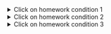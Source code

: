 <details>
  <summary>Click on homework condition 1</summary>
  
## Postman HW 1:
___
+ Создать запросы в Postman:\
Protocol: http IP: 162.55.220.72 Port: 5005\
✅EP_1\
Method: GET\
EndPoint: /get_method\
request url params:\
name: str\
age: int\
 ***response:***\
[
    “Str”,\
    “Str”\
]
___
✅EP_2\
Method: POST\
EndPoint: /user_info_3\
request form data:\
name: str\
age: int\
salary: int\

***response:***\ 
{'name': name,\
          'age': age,\
          'salary': salary,\
          'family': {'children': [['Alex', 24], ['Kate', 12]],\
                     'u_salary_1_5_year': salary * 4}}
___
✅EP_3\
Method: GET\
EndPoint: /object_info_1\
request url params:\ 
 name: str\
 age: int\
 weight: int\
\
***response:***\ 
{'name': name,\
          'age': age,\
          'daily_food': weight * 0.012,\
          'daily_sleep': weight * 2.5}
 ___
✅EP_4\
Method: GET\
EndPoint: /object_info_2\
request url params:\ 
name: str\
age: int\
salary: int\
\
***response:***\
{'start_qa_salary': salary,\
          'qa_salary_after_6_months': salary * 2,\
          'qa_salary_after_12_months': salary * 2.7,\
          'qa_salary_after_1.5_year': salary * 3.3,\
          'qa_salary_after_3.5_years': salary * 3.8,\
          'person': {'u_name': [user_name, salary, age],\
                     'u_age': age,\
                     'u_salary_5_years': salary * 4.2}
          }
___
✅EP_5\
Method: GET\
EndPoint: /object_info_3\
request url params:\
name: str\
age: int\
salary: int\
\
***response:***\
{'name': name,\
          'age': age,\
          'salary': salary,\
          'family': {'children': [['Alex', 24], ['Kate', 12]],\
                     'pets': {'cat':{'name':'Sunny',\
                                     'age': 3},\
                              'dog':{'name':'Luky',\
                                     'age': 4}},\
                     'u_salary_1_5_year': salary * 4}
          }
 ___
✅EP_6\
Method: GET\
EndPoint: /object_info_4\
request url params:\ 
 name: str\
 age: int\
 salary: int\
\
***response:***\
{'name': name,\
          'age': int(age),\
          'salary': [salary, str(salary * 2), str(salary * 3)]}
___
✅EP_7\
Method: POST\
EndPoint: /user_info_2\
request form data:\
name: str\
age: int\
salary: int\
\
***response:***\
{'start_qa_salary': salary,\
          'qa_salary_after_6_months': salary * 2,\
          'qa_salary_after_12_months': salary * 2.7,\
          'qa_salary_after_1.5_year': salary * 3.3,\
          'qa_salary_after_3.5_years': salary * 3.8,\
          'person': {'u_name': [user_name, salary, age],\
                     'u_age': age,\
                     'u_salary_5_years': salary * 4.2}
          }
</details>


<details>
<summary>Click on homework condition 2</summary>
  
 1️⃣ http://162.55.220.72:5005/first  
1. Отправить запрос  
2. Статус код 200  
3. Проверить, что в body приходит правильный string  
___
 2️⃣ http://162.55.220.72:5005/user_info_3  
1. Отправить запрос.  
2. Статус код 200  
3. Спарсить response body в json.  
4. Проверить, что name в ответе равно name s request (name вбить руками.)  
5. Проверить, что age в ответе равно age s request (age вбить руками.)  
6. Проверить, что salary в ответе равно salary s request (salary вбить руками.)  
7. Спарсить request.  
8. Проверить, что name в ответе равно name s request (name забрать из request.)  
9. Проверить, что age в ответе равно age s request (age забрать из request.)  
10. Проверить, что salary в ответе равно salary s request (salary забрать из request.)  
11. Вывести в консоль параметр family из response.  
12. Проверить что u_salary_1_5_year в ответе равно salary*4 (salary забрать из request)  
___
 3️⃣ http://162.55.220.72:5005/object_info_3
1. Отправить запрос.  
2. Статус код 200  
3. Спарсить response body в json.  
4. Спарсить request  
5. Проверить, что name в ответе равно name s request (name забрать из request.)  
6. Проверить, что age в ответе равно age s request (age забрать из request.)  
7. Проверить, что salary в ответе равно salary s request (salary забрать из request.)  
8. Вывести в консоль параметр family из response.  
9. Проверить, что у параметра dog есть параметры name.  
10. Проверить, что у параметра dog есть параметры age.  
11. Проверить, что параметр name имеет значение Luky.  
12. Проверить, что параметр age имеет значение 4.  
___
 4️⃣ http://162.55.220.72:5005/object_info_4
1. Отправить запрос.  
2. Статус код 200  
3. Спарсить response body в json.  
4. Спарсить request.  
5. Проверить, что name в ответе равно name s request (name забрать из request.)  
6. Проверить, что age в ответе равно age из request (age забрать из request.)  
7. Вывести в консоль параметр salary из request.  
8. Вывести в консоль параметр salary из response.  
9. Вывести в консоль 0-й элемент параметра salary из response.  
10. Вывести в консоль 1-й элемент параметра salary параметр salary из response.  
11. Вывести в консоль 2-й элемент параметра salary параметр salary из response.  
12. Проверить, что 0-й элемент параметра salary равен salary из request (salary забрать из request.)  
13. Проверить, что 1-й элемент параметра salary равен salary*2 из request (salary забрать из request.)  
14. Проверить, что 2-й элемент параметра salary равен salary*3 из request (salary забрать из request.)  
15. Создать в окружении переменную name  
16. Создать в окружении переменную age  
17. Создать в окружении переменную salary  
18. Передать в окружение переменную name 
19. Передать в окружение переменную age  
20. Передать в окружение переменную salary  
21. Написать цикл который выведет в консоль по порядку элементы списка из параметра salary  
___
 5️⃣ http://162.55.220.72:5005/user_info_2
1. Вставить параметр salary из окружения в request  
2. Вставить параметр age из окружения в age  
3. Вставить параметр name из окружения в name  
4. Отправить запрос.  
5. Статус код 200  
6. Спарсить response body в json.  
7. Спарсить request.  
8. Проверить, что json response имеет параметр start_qa_salary  
9. Проверить, что json response имеет параметр qa_salary_after_6_months  
10. Проверить, что json response имеет параметр qa_salary_after_12_months  
11. Проверить, что json response имеет параметр qa_salary_after_1.5_year  
12. Проверить, что json response имеет параметр qa_salary_after_3.5_years  
13. Проверить, что json response имеет параметр person  
14. Проверить, что параметр start_qa_salary равен salary из request (salary забрать из request.)  
15. Проверить, что параметр qa_salary_after_6_months равен salary*2 из request (salary забрать из request.)  
16. Проверить, что параметр qa_salary_after_12_months равен salary*2.7 из request (salary забрать из request.)  
17. Проверить, что параметр qa_salary_after_1.5_year равен salary*3.3 из request (salary забрать из request.)  
18. Проверить, что параметр qa_salary_after_3.5_years равен salary*3.8 из request (salary забрать из request.)   
19. Проверить, что в параметре person, 1-й элемент из u_name равен salary из request (salary забрать из request.)  
20. Проверить, что что параметр u_age равен age из request (age забрать из request.)  
21. Проверить, что параметр u_salary_5_years равен salary*4.2 из request (salary забрать из request.)  
22. ***Написать цикл который выведет в консоль по порядку элементы списка из параметра person.  
___ 
</details>

<details>
<summary>Click on homework condition 3</summary>
  
                                                                    1️⃣  
  
+  Необходимо залогиниться    
POST  
http://162.55.220.72:5005/login  
login : str (кроме /)  
password : str  
Приходящий токен необходимо передать во все остальные запросы.    
дальше все запросы требуют наличие токена.  
___
                                                                    2️⃣  
  
+ http://162.55.220.72:5005/user_info  
req. (RAW JSON)  
POST  
age: int  
salary: int  
name: str  
auth_token  

resp:  
{'start_qa_salary':salary,  
 'qa_salary_after_6_months': salary * 2,  
 'qa_salary_after_12_months': salary * 2.9,  
 'person': {'u_name':[user_name, salary, age],  
                                'u_age':age,  
                                'u_salary_1.5_year': salary * 4}  
                                }  
Тесты:  
1) Статус код 200  
2) Проверка структуры json в response.  
3) В ответе указаны коэффициенты умножения salary, напишите тесты по проверке правильности результата перемножения на коэффициент.  
4) Достать значение из поля 'u_salary_1.5_year' и передать в поле salary запроса http://162.55.220.72:5005/get_test_user  
___
                                                                    3️⃣  
  
+ http://162.55.220.72:5005/new_data  
req.  
POST  
age: int  
salary: int  
name: str  
auth_token  
  
Resp.  
{'name':name,  
  'age': int(age),  
  'salary': [salary, str(salary*2), str(salary*3)]}  

Тесты:  
1) Статус код 200  
2) Проверка структуры json в ответе.  
3) В ответе указаны коэффициенты умножения salary, напишите тесты по проверке правильности результата перемножения на коэффициент.  
4) проверить, что 2-й элемент массива salary больше 1-го и 0-го  
___
                                                                    4️⃣  
  
+ http://162.55.220.72:5005/test_pet_info  
req.  
POST  
age: int  
weight: int  
name: str  
auth_token  

Resp.  
{'name': name,  
 'age': age,  
 'daily_food':weight * 0.012,  
 'daily_sleep': weight * 2.5}  
  
Тесты:  
1) Статус код 200  
2) Проверка структуры json в ответе.  
3) В ответе указаны коэффициенты умножения weight, напишите тесты по проверке правильности результата перемножения на коэффициент.  
___
                                                                  5️⃣  
  
+ http://162.55.220.72:5005/get_test_user  
req.  
POST  
age: int  
salary: int  
name: str  
auth_token  
  
Resp.  
{'name': name,  
 'age':age,  
 'salary': salary,  
 'family':{'children':[['Alex', 24],['Kate', 12]],  
 'u_salary_1.5_year': salary * 4}  
  }  
  
Тесты:  
1) Статус код 200  
2) Проверка структуры json в ответе.  
3) Проверить что значение поля name = значению переменной name из окружения  
4) Проверить что значение поля age в ответе соответствует отправленному в запросе значению поля age  
___
                                                                6️⃣  
  
+ http://162.55.220.72:5005/currency  
req.  
POST  
auth_token  
  
Resp. Передаётся список массив объектов.  
[  
{"Cur_Abbreviation": str,  
 "Cur_ID": int,  
 "Cur_Name": str  
}  
…  
{"Cur_Abbreviation": str,  
 "Cur_ID": int,  
 "Cur_Name": str  
}  
]  
  
Тесты:  
1) Можете взять любой объект из присланного списка, используйте js random.  
В объекте возьмите Cur_ID и передать через окружение в следующий запрос.  

 ___
                                                              7️⃣  
  
+ http://162.55.220.72:5005/curr_byn  
req.  
POST  
auth_token  
curr_code: int  
  
Resp.  
{  
    "Cur_Abbreviation": str  
    "Cur_ID": int,  
    "Cur_Name": str,  
    "Cur_OfficialRate": float,  
    "Cur_Scale": int,  
    "Date": str  
}  

Тесты:  
1) Статус код 200  
2) Проверка структуры json в ответе.  
***  
1) получить список валют  
2) итерировать список валют  
3) в каждой итерации отправлять запрос на сервер для получения курса каждой валюты  
4) если возвращается 500 код, переходим к следующей итреации  
5) если получаем 200 код, проверяем response json на наличие поля "Cur_OfficialRate"  
6) если поле есть, пишем в консоль инфу про фалюту в виде response  
{  
    "Cur_Abbreviation": str  
    "Cur_ID": int,  
    "Cur_Name": str,  
    "Cur_OfficialRate": float,  
    "Cur_Scale": int,  
    "Date": str  
}  
7) переходим к следующей итерации  
</details>  
